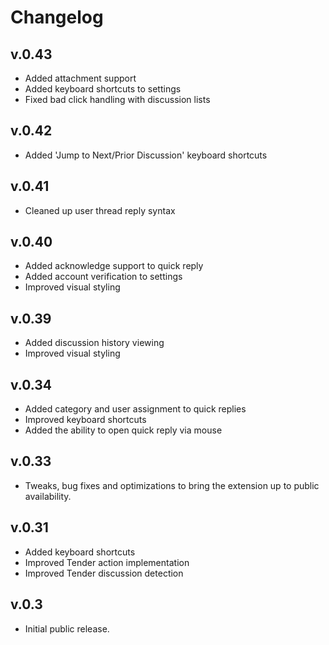 # Changelog

## v.0.43

- Added attachment support
- Added keyboard shortcuts to settings
- Fixed bad click handling with discussion lists

## v.0.42

- Added 'Jump to Next/Prior Discussion' keyboard shortcuts

## v.0.41

- Cleaned up user thread reply syntax

## v.0.40

- Added acknowledge support to quick reply
- Added account verification to settings
- Improved visual styling

## v.0.39

- Added discussion history viewing
- Improved visual styling

## v.0.34

- Added category and user assignment to quick replies
- Improved keyboard shortcuts
- Added the ability to open quick reply via mouse

## v.0.33

- Tweaks, bug fixes and optimizations to bring the extension up to public availability.

## v.0.31

- Added keyboard shortcuts
- Improved Tender action implementation
- Improved Tender discussion detection

## v.0.3
- Initial public release.